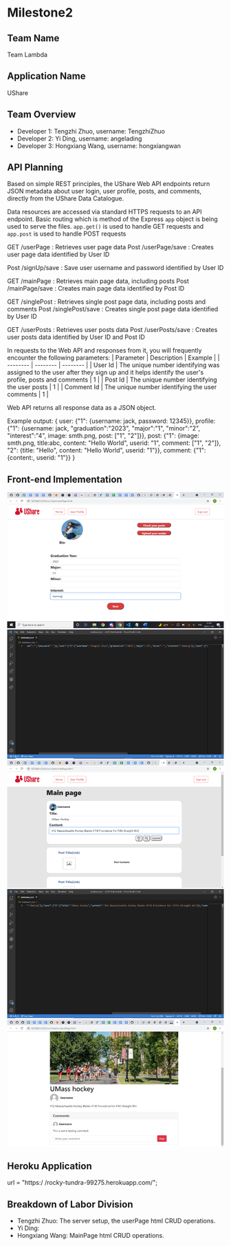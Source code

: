 # Milestone2

## Team Name

Team Lambda

## Application Name

UShare

## Team Overview

* Developer 1: Tengzhi Zhuo, username: TengzhiZhuo
* Developer 2: Yi Ding, username: angelading
* Developer 3: Hongxiang Wang, username: hongxiangwan

## API Planning

Based on simple REST principles, the UShare Web API endpoints return JSON metadata about user login, user profile, posts, and comments, directly from the UShare Data Catalogue.

Data resources are accessed via standard HTTPS requests to an API endpoint. Basic routing which is method of the Express `app` object is being used to serve the files. `app.get()` is used to handle GET requests and `app.post` is used to handle POST requests

GET /userPage : Retrieves user page data
Post /userPage/save : Creates user page data identified by User ID

Post /signUp/save : Save user username and password identified by User ID

GET /mainPage : Retrieves main page data, including posts
Post /mainPage/save : Creates main page data identified by Post ID
 
GET /singlePost : Retrieves single post page data, including posts and comments
Post /singlePost/save : Creates single post page data identified by User ID

GET /userPosts : Retrieves user posts data
Post /userPosts/save : Creates user posts data identified by User ID and Post ID


In requests to the Web API and responses from it, you will frequently encounter the following parameters:
| Parameter | Description | Example |
| -------- | -------- | -------- |
| User Id  | The unique number identifying  was assigned to the user after they sign up and it helps identify the user's profile, posts and comments   | 1 |
| Post Id  | The unique number identifying the user posts   | 1 |
| Comment Id  | The unique number identifying the user comments  | 1 |


Web API returns all response data as a JSON object.


Example output: 
{ 
  user: {"1": {username: jack, password: 12345}},
  profile: {"1": {username: jack, "graduation":"2023", "major":"1", "minor":"2", "interest":"4", image: smth.png, post: ["1", "2"]}},
  post: {"1": {image: smth.png, title:abc, content: "Hello World", userid: "1", comment: ["1", "2"]}, "2": {title: "Hello", content: "Hello World", userid: "1"}},
  comment: {"1": {content:, userid: "1"}}
}


## Front-end Implementation

<img src="img/m2p1.png" alt="alt text" title="image Title"/>
<img src="img/m2p2.png" alt="alt text" title="image Title"/>
<img src="img/m2p3.png" alt="alt text" title="image Title"/>
<img src="img/m2p4.png" alt="alt text" title="image Title"/>
<img src="img/m2p5.png" alt="alt text" title="image Title"/>

## Heroku Application

url = "https:/  /rocky-tundra-99275.herokuapp.com/";

## Breakdown of Labor Division
* Tengzhi Zhuo: The server setup, the userPage html CRUD operations.
* Yi Ding: 
* Hongxiang Wang: MainPage html CRUD operations.
